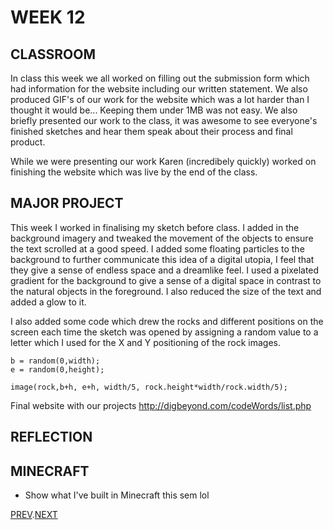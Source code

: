 # WEEK 12

## CLASSROOM
In class this week we all worked on filling out the submission form which had information for the website including our written statement. We also produced GIF's of our work for the website which was a lot harder than I thought it would be... Keeping them under 1MB was not easy. We also briefly presented our work to the class, it was awesome to see everyone's finished sketches and hear them speak about their process and final product.

While we were presenting our work Karen (incredibely quickly) worked on finishing the website which was live by the end of the class.

## MAJOR PROJECT
This week I worked in finalising my sketch before class. I added in the background imagery and tweaked the movement of the objects to ensure the text scrolled at a good speed. I added some floating particles to the background to further communicate this idea of a digital utopia, I feel that they give a sense of endless space and a dreamlike feel. I used a pixelated gradient for the background to give a sense of a digital space in contrast to the natural objects in the foreground. I also reduced the size of the text and added a glow to it.

I also added some code which drew the rocks and different positions on the screen each time the sketch was opened by assigning a random value to a letter which I used for the X and Y positioning of the rock images.
``` // 
b = random(0,width);
e = random(0,height);

image(rock,b+h, e+h, width/5, rock.height*width/rock.width/5);
``` 


Final website with our projects
http://digbeyond.com/codeWords/list.php

## REFLECTION

## MINECRAFT
- Show what I've built in Minecraft this sem lol

[PREV](https://github.com/HamishPayne/CODE-WORDS/edit/master/Classroom/Week-11).[NEXT](https://github.com/HamishPayne/CODE-WORDS/edit/master/Classroom/Week-13)
